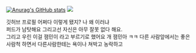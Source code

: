 <!--
**subak7676/subak7676** is a ✨ _special_ ✨ repository because its `README.md` (this file) appears on your GitHub profile.

Here are some ideas to get you started:

- 🔭 I’m currently working on ...
- 🌱 I’m currently learning ...
- 👯 I’m looking to collaborate on ...
- 🤔 I’m looking for help with ...
- 💬 Ask me about ...
- 📫 How to reach me: ...
- 😄 Pronouns: ...
- ⚡ Fun fact: ...
-->
[![Anurag's GitHub stats](https://github-readme-stats.vercel.app/api?username=subak7676)](https://github.com/anuraghazra/github-readme-stats)
<a href="https://discord.gg/XaCFHQGsnp" target="_blank"><img src="https://img.utdstc.com/icon/a4a/8a6/a4a8a6b50439dd0a020cc3b1b971df3af09ae118578014799abd16ac23be6649:200"/></a>



깃허브 프로필 어쩌다 이렇게 됐지?
나 왜 이러냐
<br>
퍼드가 남탓해요 그리고선 자신은 아무 잘못 없다 해요. 
<br>
그리고 우린 이걸 잼민이 라고 부르기로 했어요 개 잼민아 ㅋㅋ 다른 사람앞에서는 좋은사람척 하면서 다른사람한테는 욕이나 쳐박고 농락하고
